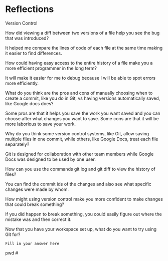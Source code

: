 Reflections
===========

Version Control

How did viewing a diff between two versions of a file help you see the bug that was introduced? 

It helped me compare the lines of code of each file at the same time making it easier to find differences. 

How could having easy access to the entire history of a file make you a more 
efficient programmer in the long term?

It will make it easier for me to debug because I will be able to spot errors more efficiently. 

What do you think are the pros and cons of manually choosing when to create a commit, like you do in Git, vs having versions automatically saved, like Google docs does?

Some pros are that it helps you save the work you want saved and you can choose after what changes you want to save. Some cons are that it will be more laborious to save your work. 

Why do you think some version control systems, like Git, allow saving multiple files in one commit, while others, like Google Docs, treat each file separately?

Git is designed for collaboration with other team members while Google Docs was designed to be used by one user. 

How can you use the commands git log and git diff to view the history of files?

You can find the commit ids of the changes and also see what specific changes were made by whom. 

How might using version control make you more confident to make changes that could break something?

If you did happen to break something, you could easily figure out where the mistake was and then correct it. 

Now that you have your workspace set up, what do you want to try using Git for?

    Fill in your answer here
pwd #
